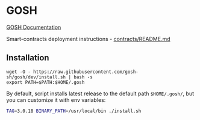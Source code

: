 # GOSH

[GOSH Documentation](https://docs.gosh.sh/)

Smart-contracts deployment instructions - [contracts/README.md](contracts/README.md)

## Installation

```
wget -O - https://raw.githubusercontent.com/gosh-sh/gosh/dev/install.sh | bash -s
export PATH=$PATH:$HOME/.gosh
```

By default, script installs latest release to the default path `$HOME/.gosh/`, but you can customize it with env variables:

```bash
TAG=3.0.18 BINARY_PATH=/usr/local/bin ./install.sh
```
